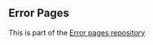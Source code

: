 ## Error Pages

This is part of the [Error pages repository](https://github.com/SoftGeekRO/errorPages.git)
